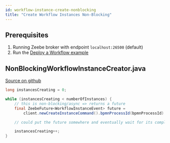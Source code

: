 ```yaml
---
id: workflow-instance-create-nonblocking
title: "Create Workflow Instances Non-Blocking"
---
```


## Prerequisites

1. Running Zeebe broker with endpoint `localhost:26500` (default)
1. Run the [Deploy a Workflow example](workflow-deploy.md)

## NonBlockingWorkflowInstanceCreator.java

[Source on github](https://github.com/zeebe-io/zeebe/tree/develop/samples/src/main/java/io/zeebe/example/workflow/NonBlockingWorkflowInstanceCreator.java)

```java
long instancesCreating = 0;

while (instancesCreating < numberOfInstances) {
    // this is non-blocking/async => returns a future
    final ZeebeFuture<WorkflowInstanceEvent> future =
        client.newCreateInstanceCommand().bpmnProcessId(bpmnProcessId).latestVersion().send();

    // could put the future somewhere and eventually wait for its completion

    instancesCreating++;
}
```
